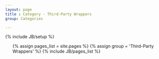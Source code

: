 ```yaml
---
layout: page
title : Category - Third-Party Wrappers
group: Categories

---
```

{% include JB/setup %}

<ul>
  {% assign pages_list = site.pages %}
  {% assign group = 'Third-Party Wrappers' %}
  {% include JB/pages_list %}
</ul>